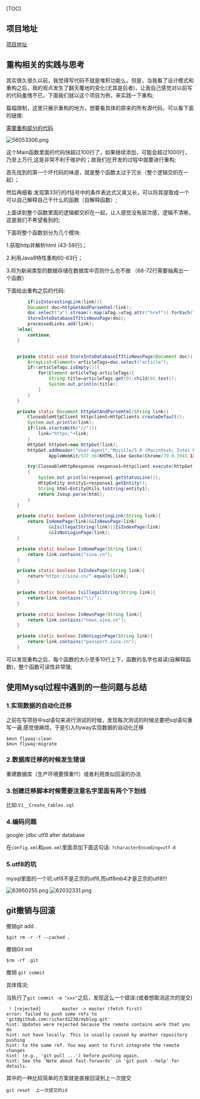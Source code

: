 [TOC]
## 项目地址
[项目地址](https://github.com/richard1230/crawler)

## 重构相关的实践与思考

其实很久很久以前，我觉得写代码不就是堆积功能么，但是，当我看了设计模式和重构之后，我的观点发生了翻天覆地的变化(尤其是后者)，让我自己感觉对以前写的代码羞愧不已，下面我们就以这个项目为例，来实践一下重构;

篇幅限制，这里只展示重构的地方，想要看具体的原来的所有源代码，可以看下面的链接:

[需要重构部分的代码](https://github.com/richard1230/crawler/commit/e3576d42c4d5aebc0e5a52583b47b0cdeb7fb271)

![56053306.png](crawlerProjectSummary_files/56053306.png) <br>

这个Main函数里面的代码快超过100行了，如果继续添加，可能会超过1000行，乃至上万行,这是非常不利于维护的；故我们在开发的过程中就要进行重构;<br>

首先找到的第一个坏代码的味道，就是整个函数太过于冗长（整个逻辑交织在一起）；<br>

然后再细看:发现第33行的if括号中的条件表达式又臭又长，可以将其提取成一个可以自己解释自己干什么的函数（自解释函数）;<br>

上面讲到整个函数里面的逻辑都交织在一起，让人感觉没有层次感，逻辑不清晰，这是我们不希望看到的; <br>

下面将整个函数划分为几个模块:<br>

1.获取http并解析html (43-58行)；<br>

2.利用Java8特性重构60-63行；<br>

3.将为新闻类型的数据存储在数据库中否则什么也不做 （68-72行需要抽离出一个函数）<br>

下面给出重构之后的代码:<br>

```java
        if(isInterestingLink(link)){
		Document doc=httpGetAndParseHtml(link);
		doc.select("a").stream().map(aTag->aTag.attr("href")).forEach(linkpool::add);
		StoreIntoDatabaseIfItisNewsPage(doc);
		processedLinks.add(link);
	}else{
		continue;
	}


	private static void StoreIntoDatabaseIfItisNewsPage(Document doc){
		ArrayList<Element> articleTags=doc.select("article");
		if(!articleTags.isEmpty()){
			for(Element articleTag:articleTags){
				String title=articleTags.get(0).child(0).text();
				System.out.println(title);
			}
		}
	}

	private static Document httpGetAndParseHtml(String link){
		CloseableHttpClient httpclient=HttpClients.createDefault();
		System.out.println(link);
		if(link.startsWith("//")){
			link="https:"+link;
		}
		HttpGet httpGet=new HttpGet(link);
		httpGet.addHeader("User-Agent","Mozilla/5.0 (Macintosh; Intel Mac OS X 10_14_3)
				AppleWebKit/537.36(KHTML,like Gecko)Chrome/79.0.3945.130Safari/537.36");

		try(CloseableHttpResponse response1=httpclient.execute(httpGet))
		{
			System.out.println(response1.getStatusLine());
			HttpEntity entity1=response1.getEntity();
			String html=EntityUtils.toString(entity1);
			return Jsoup.parse(html);
		}
	}

	private static boolean isInterestingLink(String link){
		return IsHomePage(link)&&IsNewsPage(link)
				&&IsillegalString(link)||IsIndexPage(link)
				&&IsNotLoginPage(link);
	}

	private static boolean IsHomePage(String link){
		return link.contains("sina.cn");
	}

	private static boolean IsIndexPage(String link){
		return"https://sina.cn/".equals(link);
	}

	private static boolean IsillegalString(String link){
		return!link.contains("\\/");
	}

	private static boolean IsNewsPage(String link){
		return link.contains("news.sina.cn");
	}

	private static boolean IsNotLoginPage(String link){
		return!link.contains("passport.sina.cn");
	}
```
可以发现重构之后，每个函数的大小至多10行上下，函数的名字也易读(自解释函数)，整个函数可读性非常强;


## 使用Mysql过程中遇到的一些问题与总结
### 1.实现数据的自动化迁移
之前在写项目中sql语句来进行测试的时候，发现每次测试的时候总要吧sql语句重写一遍,感觉很麻烦，于是引入flyway实现数据的自动化迁移
```
$mvn flyway:clean
$mvn flyway:migrate
```
### 2.数据库迁移的时候发生错误
重建数据库（生产环境要慎重!!!）或者利用类似回滚的办法


### 3.创建迁移脚本时候需要注意名字里面有两个下划线
比如:`V1__Create_tables.sql`


### 4.编码问题
google: jdbc utf8 alter database

在`config.xml`和`pom.xml`里面添加下面这句话:
`?characterEncoding=utf-8`

### 5.utf8的坑
mysql里面的一个坑:utf8不是正宗的utf8,而utf8mb4才是正宗的utf8!!!

![63950255.png](crawlerProjectSummary_files/63950255.png)
![62032331.png](crawlerProjectSummary_files/62032331.png)


## git撤销与回滚
撤销git add .
```
$git rm -r -f --cached .

```
撤销Git init
```
$rm -rf .git

```
撤销 `git commit ` </br>

具体情况:

当执行了`git commit -m "xxx"`之后，发现这么一个错误:(或者想取消这次的提交)
```
 ! [rejected]        master -> master (fetch first)
error: failed to push some refs to 'git@github.com:richard1230/myblog.git'
hint: Updates were rejected because the remote contains work that you do
hint: not have locally. This is usually caused by another repository pushing
hint: to the same ref. You may want to first integrate the remote changes
hint: (e.g., 'git pull ...') before pushing again.
hint: See the 'Note about fast-forwards' in 'git push --help' for details.
```
其中的一种比较简单的方案就是直接回滚到上一次提交
```
git reset  上一次提交的id
```





